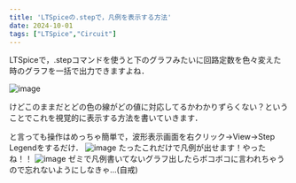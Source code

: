 ```yaml
---
title: 'LTSpiceの.stepで，凡例を表示する方法'
date: 2024-10-01
tags: ["LTSpice","Circuit"]
---
```


LTSpiceで，.stepコマンドを使うと下のグラフみたいに回路定数を色々変えた時のグラフを一括で出力できますよね．

![image](https://github.com/user-attachments/assets/b64c5969-731b-4431-abcb-0477c0f6eed3)

けどこのままだとどの色の線がどの値に対応してるかわかりずらくない？ということでこれを視覚的に表示する方法を書いていきます．

と言っても操作はめっちゃ簡単で，波形表示画面を右クリック→View→Step Legendをするだけ．
![image](https://github.com/user-attachments/assets/4cf63334-9b82-40fc-b8fe-59c13fa8cd57)
たったこれだけで凡例が出せます！やったね！！
![image](https://github.com/user-attachments/assets/51494c3e-3f95-4eac-866d-5e524d754dbc)
ゼミで凡例書いてないグラフ出したらボコボコに言われちゃうので忘れないようにしなきゃ...(自戒)